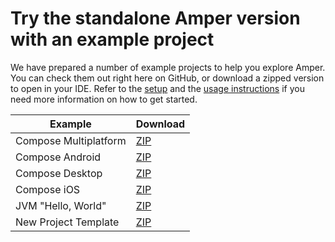 # Try the standalone Amper version with an example project

We have prepared a number of example projects to help you explore Amper. You can check them out right here on GitHub, 
or download a zipped version to open in your IDE.
Refer to the [setup](../docs/Setup.md) and the [usage instructions](../docs/Usage.md#using-amper-from-the-command-line) if you need more
information on how to get started.

| Example               | Download                                                                                                               |
|-----------------------|------------------------------------------------------------------------------------------------------------------------|
| Compose Multiplatform | [ZIP](https://hoover.fly.dev/download-zip/repo?user=JetBrains&name=amper&branch=HEAD&path=/misc/compose-multiplatform) |
| Compose Android       | [ZIP](https://hoover.fly.dev/download-zip/repo?user=JetBrains&name=amper&branch=HEAD&path=/misc/compose-android)       |
| Compose Desktop       | [ZIP](https://hoover.fly.dev/download-zip/repo?user=JetBrains&name=amper&branch=HEAD&path=/misc/compose-desktop)       |
| Compose iOS           | [ZIP](https://hoover.fly.dev/download-zip/repo?user=JetBrains&name=amper&branch=HEAD&path=/misc/compose-ios)           |
| JVM "Hello, World"    | [ZIP](https://hoover.fly.dev/download-zip/repo?user=JetBrains&name=amper&branch=HEAD&path=/misc/jvm)                   |
| New Project Template  | [ZIP](https://hoover.fly.dev/download-zip/repo?user=JetBrains&name=amper&branch=HEAD&path=/misc/new-project-template)  |

